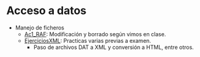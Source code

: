 # Acceso a datos
+ Manejo de ficheros
  + [Ac1_RAF](https://github.com/Closure13k/Entregas_DAM/tree/main/AD/Ac1_RAF): Modificación y borrado según vimos en clase.
  + [EjerciciosXML](https://github.com/Closure13k/Entregas_DAM/tree/main/AD/EjerciciosXML): Practicas varias previas a examen.
    + Paso de archivos DAT a XML y conversión a HTML, entre otros.
